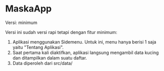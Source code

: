 # MaskaApp

Versi: minimum

Versi ini sudah versi rapi tetapi dengan fitur minimum:

1. Aplikasi menggunakan Sidemenu. Untuk ini, menu hanya berisi 1 saja yaitu "Tentang Aplikasi".
2. Saat pertama kali diaktifkan, aplikasi langsung mengambil data kucing dan ditampilkan dalam suatu daftar.
3. Data diperoleh dari src/data/


